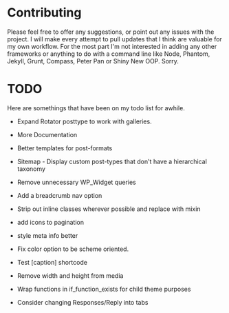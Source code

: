 # Contributing

Please feel free to offer any suggestions, or point out any issues with the project. I will make every attempt to pull updates that I think are valuable for my own workflow. For the most part I'm not interested in adding any other frameworks or anything to do with a command line like Node, Phantom, Jekyll, Grunt, Compass, Peter Pan or Shiny New OOP. Sorry.


# TODO
Here are somethings that have been on my todo list for awhile.

* Expand Rotator posttype to work with galleries.

* More Documentation

* Better templates for post-formats

* Sitemap - Display custom post-types that don't have a hierarchical taxonomy

* Remove unnecessary WP_Widget queries

* Add a breadcrumb nav option

* Strip out inline classes wherever possible and replace with mixin

* add icons to pagination

* style meta info better

* Fix color option to be scheme oriented.

* Test [caption] shortcode

* Remove width and height from media

* Wrap functions in if_function_exists for child theme purposes

* Consider changing Responses/Reply into tabs